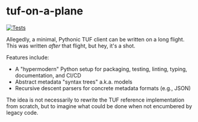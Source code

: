 # tuf-on-a-plane

[![Tests](https://github.com/trishankatdatadog/tuf-on-a-plane/workflows/Tests/badge.svg)](https://github.com/trishankatdatadog/tuf-on-a-plane/actions?workflow=Tests)

Allegedly, a minimal, Pythonic TUF client can be written on a long flight. This was written _after_ that flight, but hey, it's a shot.

Features include:
* A "hypermodern" Python setup for packaging, testing, linting, typing, documentation, and CI/CD
* Abstract metadata "syntax trees" a.k.a. models
* Recursive descent parsers for concrete metadata formats (e.g., JSON)

The idea is not necessarily to rewrite the TUF reference implementation from scratch, but to imagine what could be done when not encumbered by legacy code.
